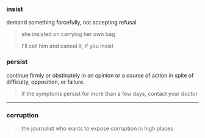 ### insist

demand something forcefully, not accepting refusal.

> she insisted on carrying her own bag

> I'll call him and cancel it, if you insist

### persist

continue firmly or obstinately in an opinion or a course of action in spite of difficulty, opposition, or failure.

> if the symptoms persist for more than a few days, contact your doctor

---

### 

### corruption

> the journalist who wants to expose corruption in high places